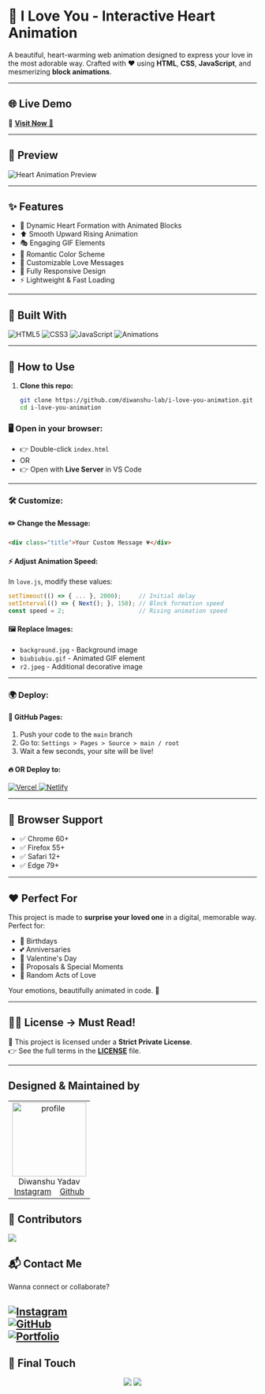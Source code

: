 # 💖 I Love You - Interactive Heart Animation

A beautiful, heart-warming web animation designed to express your love in the most adorable way. Crafted with ❤️ using **HTML**, **CSS**, **JavaScript**, and mesmerizing **block animations**.

---

## 🌐 Live Demo

🔗 <a href="https://love-you-animation.netlify.app/" target="_blank">**Visit Now** 🚀</a>

---

## 📸 Preview

![Heart Animation Preview](https://github.com/user-attachments/assets/66a150b3-beaf-4501-a1e1-65f1e24e37c8)

---

## ✨ Features

- 💖 Dynamic Heart Formation with Animated Blocks
- ⬆️ Smooth Upward Rising Animation
- 🎭 Engaging GIF Elements
- 🌈 Romantic Color Scheme
- 💝 Customizable Love Messages
- 📱 Fully Responsive Design
- ⚡ Lightweight & Fast Loading

---

## 🧰 Built With

<p align="left">
  <img alt="HTML5" src="https://img.shields.io/badge/html5-%23E34F26.svg?style=for-the-badge&logo=html5&logoColor=white"/>
  <img alt="CSS3" src="https://img.shields.io/badge/css3-%231572B6.svg?style=for-the-badge&logo=css3&logoColor=white"/>
  <img alt="JavaScript" src="https://img.shields.io/badge/javascript-%23323330.svg?style=for-the-badge&logo=javascript&logoColor=%23F7DF1E"/>
  <img alt="Animations" src="https://img.shields.io/badge/CSS%20Animations-FF6B6B?style=for-the-badge&logo=css3&logoColor=white"/>
</p>

---

## 🚀 How to Use

1. **Clone this repo:**
   ```bash
   git clone https://github.com/diwanshu-lab/i-love-you-animation.git
   cd i-love-you-animation
   ```

### 🖥️ Open in your browser:

- 👉 Double-click `index.html`
- OR
- 👉 Open with **Live Server** in VS Code

---

### 🛠️ Customize:

#### ✏️ Change the Message:

```html
<div class="title">Your Custom Message 💗</div>
```

#### ⚡ Adjust Animation Speed:

In `love.js`, modify these values:

```javascript
setTimeout(() => { ... }, 2000);     // Initial delay
setInterval(() => { Next(); }, 150); // Block formation speed
const speed = 2;                     // Rising animation speed
```

#### 🖼️ Replace Images:

- `background.jpg` - Background image
- `biubiubiu.gif` - Animated GIF element
- `r2.jpeg` - Additional decorative image

---

### 🌍 Deploy:

#### 🚀 GitHub Pages:

1. Push your code to the `main` branch
2. Go to: `Settings > Pages > Source > main / root`
3. Wait a few seconds, your site will be live!

#### 🔥 OR Deploy to:

<p align="left">
  <a href="https://vercel.com" target="_blank" rel="noopener noreferrer">
    <img alt="Vercel" src="https://img.shields.io/badge/Vercel-000000?style=for-the-badge&logo=vercel&logoColor=white" />
  </a>
  <a href="https://netlify.com" target="_blank" rel="noopener noreferrer">
    <img alt="Netlify" src="https://img.shields.io/badge/Netlify-00C7B7?style=for-the-badge&logo=netlify&logoColor=white" />
  </a>
</p>

---

## 📱 Browser Support

- ✅ Chrome 60+
- ✅ Firefox 55+
- ✅ Safari 12+
- ✅ Edge 79+

---

## ❤️ Perfect For

This project is made to **surprise your loved one** in a digital, memorable way.  
Perfect for:

- 🎂 Birthdays
- 💕 Anniversaries
- 💝 Valentine's Day
- 💌 Proposals & Special Moments
- 🌸 Random Acts of Love

Your emotions, beautifully animated in code. 💖

---

## 📄🔐 License → Must Read!

📢 This project is licensed under a **Strict Private License**.  
👉 See the full terms in the **[LICENSE](./LICENSE)** file.

---

## Designed & Maintained by
<table>
  <tr>
    <td align="center">
      <img src="https://github.com/user-attachments/assets/dee4cb99-86f8-461b-9f02-78f53bc5c4fa" width="150px" alt="profile" />
      <br/>
      Diwanshu Yadav
      <br/>
      <a href="https://www.instagram.com/connect_with_diwan">Instagram</a>&nbsp;&nbsp;&nbsp;
      <a href="https://github.com/diwanshu-lab">Github</a>
    </td> 
  </tr>
</table>

## 🙌 Contributors
<img src="https://contrib.rocks/image?repo=diwanshu-lab/web-ui-clones" />
</a>

## 📬 Contact Me

Wanna connect or collaborate?

[![Instagram](https://img.shields.io/badge/Instagram-E4405F?style=for-the-badge&logo=instagram&logoColor=white)](https://www.instagram.com/connect_with_diwan)  
[![GitHub](https://img.shields.io/badge/GitHub-100000?style=for-the-badge&logo=github&logoColor=white)](https://github.com/diwanshu-lab)  
[![Portfolio](https://img.shields.io/badge/Portfolio-000000?style=for-the-badge&logo=firefox-browser&logoColor=white)](https://diwanu.netlify.app)
---

## 💖 Final Touch

<p align="center">
  <img src="https://forthebadge.com/images/badges/built-with-love.svg" />
  <img src="https://forthebadge.com/images/badges/built-by-developers.svg" />
</p>
